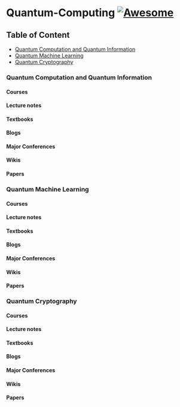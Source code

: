 # Quantum-Computing [![Awesome](https://awesome.re/badge-flat.svg)](https://awesome.re)
 

## Table of Content
* [Quantum Computation and Quantum Information](###Quantum-Computation-and-Quantum-Information)
* [Quantum Machine Learning](###Quantum-Machine-Learning)
* [Quantum Cryptography](###Quantum-Cryptography)


### Quantum Computation and Quantum Information
#### Courses
#### Lecture notes
#### Textbooks
#### Blogs
#### Major Conferences
#### Wikis
#### Papers 

### Quantum Machine Learning
#### Courses
#### Lecture notes
#### Textbooks
#### Blogs
#### Major Conferences
#### Wikis
#### Papers

### Quantum Cryptography
#### Courses
#### Lecture notes
#### Textbooks
#### Blogs
#### Major Conferences
#### Wikis
#### Papers
